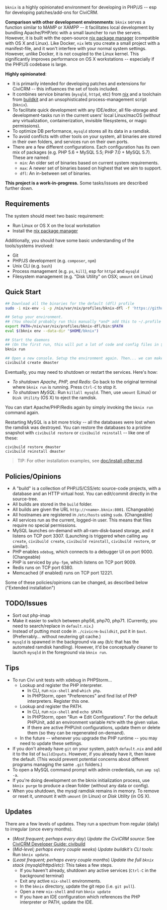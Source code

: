 `bknix` is a highly opinionated environment for developing in PHP/JS -- esp for developing patches/add-ons for CiviCRM.

__Comparison with other development environments__: `bknix` serves a function similar to MAMP or XAMPP -- it facilitates local development by
bundling Apache/PHP/etc with a small launcher to run the servers.  However, it is built with the open-source [nix package
manager](https://nixos.org/nix) (compatible with OS X and Linux).  Like Docker, `nix` lets you create a small project with a manifest-file, and it
won't interfere with your normal system settings.  However, unlike Docker, it is not coupled to the Linux kernel.  This significantly improves
performance on OS X workstations -- especially if the PHP/JS codebase is large.

__Highly opinionated__:

 * It is primarily intended for developing patches and extensions for CiviCRM -- this influences the set of tools included.
 * It combines service binaries (`mysqld`, `httpd`, etc) from [nix](https://nixos.org/nix) and a toolchain from [buildkit](https://github.com/civicrm/civicrm-buildkit) and an unsophisticated process-management script (`bknix`).
 * To facilitate quick development with any IDE/editor, all file-storage and development-tasks run in the current users' local Linux/macOS (*without* any virtualization, containerization, invisible filesystems, or magic permissions).
 * To optimize DB performance, `mysqld` stores all its data in a ramdisk.
 * To avoid conflicts with other tools on your system, all binaries are stored in their own folders, and services run on their own ports.
 * There are a few different configurations. Each configuration has its own mix of packages (e.g. PHP 5.6 + MySQL 5.5; PHP 7.0 + MySQL 5.7). These are named:
   * `min`: An older set of binaries based on current system requirements.
   * `max`: A newer set of binaries based on highest that we aim to support.
   * `dfl`: An in-between set of binaries.

__This project is a work-in-progress.__ Some tasks/issues are described further down.

## Requirements

The system should meet two basic requirement:

* Run Linux or OS X on the local workstation
* Install the [nix package manager](https://nixos.org/nix/)

Additionally, you should have some basic understanding of the tools/systems involved:

* Git
* PHP/JS development (e.g. `composer`, `npm`)
* Unix CLI (e.g. `bash`)
* Process management (e.g. `ps`, `kill`), esp for `httpd` and `mysqld`
* Filesystem management (e.g. "Disk Utility" on OSX; `umount` on Linux)

## Quick Start

```bash
## Download all the binaries for the default (dfl) profile
sudo -i nix-env -i -p /nix/var/nix/profiles/bknix-dfl -f 'https://github.com/totten/bknix/archive/master.tar.gz' -E 'f: f.profiles.dfl'

## Setup your environment.
## (You should probably run this manually *and* add this to ~/.profile or ~/.bashrc.)
export PATH=/nix/var/nix/profiles/bknix-dfl/bin:$PATH
eval $(bknix env --data-dir "$HOME/bknix")

## Start the daemons
## (On the first run, this will put a lot of code and config files in $BKNIXDIR.)
bknix run

## Open a new console. Setup the environment again. Then... we can make some builds:
civibuild create dmaster
```

Eventually, you may need to shutdown or restart the services. Here's how:

* *To shutdown Apache, PHP, and Redis*: Go back to the original terminal where `bknix run` is running. Press `Ctrl-C` to stop it.
* *To shutdown MySQL*: Run `killall mysqld`. Then, use `umount` (Linux) or `Disk Utility` (OS X) to eject the ramdisk.

You can start Apache/PHP/Redis again by simply invoking the `bknix run` command again.

Restarting MySQL is a bit more tricky -- all the databases were lost when the ramdisk was destroyed. You can restore
the databases to a pristine snapshot with `civibuild restore` or `civibuild reinstall` -- like one of these:

```
civibuild restore dmaster
civibuild reinstall dmaster
```

> TIP: For other installation examples, see [doc/install-other.md](doc/install-other.md).

## Policies/Opinions

* A "build" is a collection of PHP/JS/CSS/etc source-code projects, with a database and an HTTP virtual host. You can edit/commit directly in the source-tree.
* All builds are stored in the `build` folder.
* All builds are given the URL `http://<name>.bknix:8001`. (Changeable)
* All hostnames are registered in `/etc/hosts` using `sudo`. (Changeable)
* All services run as the current, logged-in user. This means that files require no special permissions.
* MySQL launches on-demand with all-ram-disk-based storage, and it listens on TCP port 3307. (Launching is triggered when calling `amp create`, `civibuild create`, `civibuild reinstall`, `civibuild restore`, or similar).
* PHP enables `xdebug`, which connects to a debugger UI on port 9000. (Changeable)
* PHP is serviced by `php-fpm`, which listens on TCP port 9009.
* Redis runs on TCP port 6380.
* Memcached (if enabled) runs on TCP port 12221.

Some of these policies/opinions can be changed, as described below ("Extended installation")

## TODO/Issues

* Sort out php-imap
* Make it easier to switch between php56, php70, php71. (Currently, you need to search/replace in `default.nix`.)
* Instead of putting most code in `./civicrm-buildkit`, put it in `$out`. (Preferrably... without neutering git cache.)
* `mysqld` is spawned in the background via `amp` (b/c that has the automated ramdisk handling). However, it'd be conceptually cleaner
  to launch `mysqld` in the foreground via `bknix run`.

## Tips

* To run Civi unit tests with xdebug in PHPStorm...
    * Lookup and register the PHP interpreter.
        * In CLI, run `nix-shell` and `which php`.
        * In PHPStorm, open "Preferences" and find list of PHP interpreters. Register this one.
    * Lookup and register the PATH.
        * In CLI, run `nix-shell` and `echo $PATH`.
        * In PHPStorm, open "Run => Edit Configurations". For the default PHPUnit, add an environment variable `PATH` with the given value.
        * If there are active PHPUnit configurations, update them or delete them (so they can be regenerated on-demand).
    * In the future -- whenever you upgrade the PHP runtime -- you may need to update these settings.
* If you don't already have `git` on your system, patch `default.nix` and add it to the list of `buildInputs`.
  However, if you already have it, then leave the default. (This would prevent potential concerns about different programs managing the same `.git` folders.)
* To open a MySQL command prompt with admin credentials, run `amp sql -a`.
* If you're doing development on the bknix initialization process, use `bknix purge` to produce a clean folder (without any data or config).
* When you shutdown, the mysql ramdisk remains in memory. To remove or reset it, unmount it with `umount` (in Linux) or *Disk Utility* (in OS X).

## Updates

There are a few levels of updates. They run a spectrum from regular (daily)
to irregular (once every months).

* (*Most frequent; perhaps every day*) *Update the CiviCRM source*: See [CiviCRM Developer Guide: civibuild](https://docs.civicrm.org/dev/en/latest/tools/civibuild/#upgrade-site)
* (*Mid-level; perhaps every couple weeks*) *Update buildkit's CLI tools*: Run `bknix update`.
* (*Least frequent; perhaps every couple months*) *Update the full `bknix` stack (mysqld/httpd/etc)*: This takes a few steps.
    * If you haven't already, shutdown any active services (`Ctrl-C` in the background terminal)
    * Exit any active `nix-shell` environments.
    * In the `bknix` directory, update the git repo (i.e. `git pull`).
    * Open a new `nix-shell` and run `bknix update`
    * If you have an IDE configuration which references the PHP interpreter or PATH, update the IDE.
